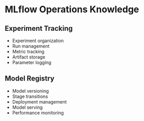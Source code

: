 # MLflow Operations Knowledge

## Experiment Tracking
- Experiment organization
- Run management
- Metric tracking
- Artifact storage
- Parameter logging

## Model Registry
- Model versioning
- Stage transitions
- Deployment management
- Model serving
- Performance monitoring 